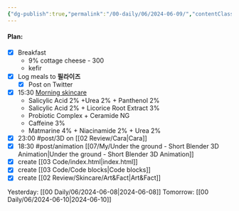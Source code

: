 ```yaml
---
{"dg-publish":true,"permalink":"/00-daily/06/2024-06-09/","contentClasses":"daily Sunday page-blueprint","noteIcon":"","created":"2025-01-21T01:20:16.029+10:00","updated":"2025-01-21T15:25:25.409+10:00"}
---
```


#### Plan:
- [x] Breakfast
	- 9% cottage cheese - 300
	- kefir
- [x] Log meals to **필라이즈**
	- [x] Post on Twitter
- [x] 15:30 [Morning skincare](AM.png)
	- Salicylic Acid 2% +Urea 2% + Panthenol 2%
	- Salicylic Acid 2% + Licorice Root Extract 3%
	- Probiotic Complex + Ceramide NG
	- Caffeine 3%
	- Matmarine 4% + Niacinamide 2% + Urea 2%
- [x] 23:00 #post/3D on [[02 Review/Cara\|Cara]]
- [x] 18:30 #post/animation  [[07/My/Under the ground - Short Blender 3D Animation\|Under the ground - Short Blender 3D Animation]]
- [x] create [[03 Code/index.html\|index.html]]
- [x] create [[03 Code/Code blocks\|Code blocks]]
- [x] create [[02 Review/Skincare/Art&Fact\|Art&Fact]]

Yesterday: [[00 Daily/06/2024-06-08\|2024-06-08]]
Tomorrow: [[00 Daily/06/2024-06-10\|2024-06-10]]
